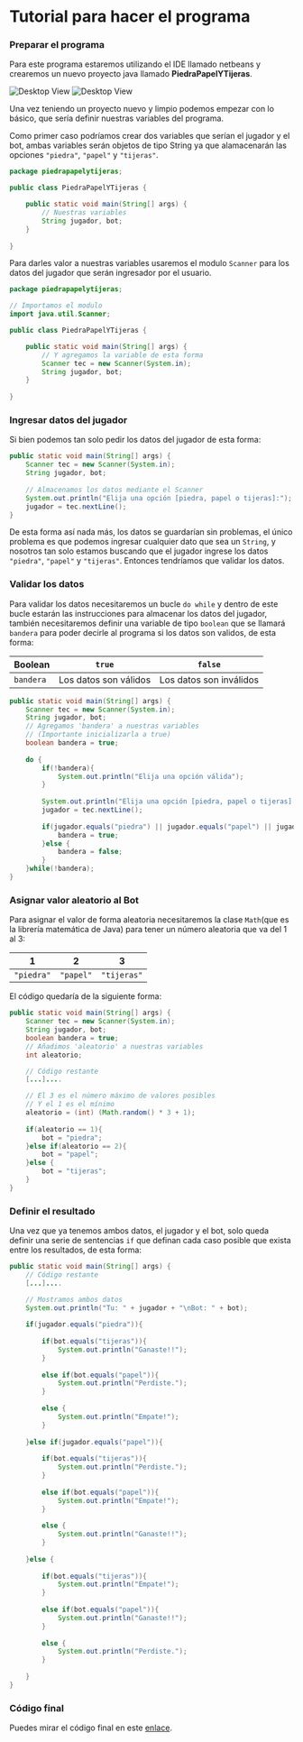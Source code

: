 # Tutorial para hacer el programa

### Preparar el programa

Para este programa estaremos utilizando el IDE llamado netbeans y crearemos un nuevo proyecto java llamado **PiedraPapelYTijeras**.

![Desktop View](https://axeldiegosoto.github.io/assets/img/posts/2023-08-27-piedra-papel-tijeras-java/screenshot_006.png)
![Desktop View](https://axeldiegosoto.github.io/assets/img/posts/2023-08-27-piedra-papel-tijeras-java/screenshot_007.png)

Una vez teniendo un proyecto nuevo y limpio podemos empezar con lo básico, que sería definir nuestras variables del programa.

Como primer caso podríamos crear dos variables que serían el jugador y el bot, ambas variables serán objetos de tipo String ya que alamacenarán las opciones `"piedra"`, `"papel"` y `"tijeras"`.

```java
package piedrapapelytijeras;

public class PiedraPapelYTijeras {

    public static void main(String[] args) {
        // Nuestras variables
        String jugador, bot;
    }
    
}
```

Para darles valor a nuestras variables usaremos el modulo `Scanner` para los datos del jugador que serán ingresador por el usuario.

```java
package piedrapapelytijeras;

// Importamos el modulo
import java.util.Scanner;

public class PiedraPapelYTijeras {

    public static void main(String[] args) {
        // Y agregamos la variable de esta forma
        Scanner tec = new Scanner(System.in);
        String jugador, bot;
    }
    
}
```

### Ingresar datos del jugador

Si bien podemos tan solo pedir los datos del jugador de esta forma:

```java
public static void main(String[] args) {
    Scanner tec = new Scanner(System.in);
    String jugador, bot;
    
    // Almacenamos los datos mediante el Scanner
    System.out.println("Elija una opción [piedra, papel o tijeras]:");
    jugador = tec.nextLine();
}
```

De esta forma así nada más, los datos se guardarían sin problemas, el único problema es que podemos ingresar cualquier dato que sea un `String`, y nosotros tan solo estamos buscando que el jugador ingrese los datos `"piedra"`, `"papel"` y `"tijeras"`. Entonces tendríamos que validar los datos.

### Validar los datos

Para validar los datos necesitaremos un bucle `do while` y dentro de este bucle estarán las instrucciones para almacenar los datos del jugador, también necesitaremos definir una variable de tipo `boolean` que se llamará `bandera` para poder decirle al programa si los datos son validos, de esta forma:

| Boolean | `true`   | `false`  |
|:--------|---------|--------|
|`bandera`    | Los datos son válidos| Los datos son inválidos|

```java
public static void main(String[] args) {
    Scanner tec = new Scanner(System.in);
    String jugador, bot;
    // Agregamos 'bandera' a nuestras variables
    // (Importante inicializarla a true)
    boolean bandera = true;
    
    do {
        if(!bandera){
            System.out.println("Elija una opción válida");
        }
        
        System.out.println("Elija una opción [piedra, papel o tijeras]:");
        jugador = tec.nextLine();
        
        if(jugador.equals("piedra") || jugador.equals("papel") || jugador.equals("tijeras")){
            bandera = true; 
        }else {
            bandera = false;
        }
    }while(!bandera);
}
```

### Asignar valor aleatorio al Bot

Para asignar el valor de forma aleatoria necesitaremos la clase `Math`(que es la librería matemática de Java) para tener un número aleatoria que va del 1 al 3:

| 1 | 2 | 3 |
|:---:|:---:|:---:|
|`"piedra"`|`"papel"`|`"tijeras"`|

El código quedaría de la siguiente forma:

```java
public static void main(String[] args) {
    Scanner tec = new Scanner(System.in);
    String jugador, bot;
    boolean bandera = true;
    // Añadimos 'aleatorio' a nuestras variables
    int aleatorio;

    // Código restante    
    [...]....

    // El 3 es el número máximo de valores posibles
    // Y el 1 es el mínimo
    aleatorio = (int) (Math.random() * 3 + 1);
        
    if(aleatorio == 1){
        bot = "piedra";
    }else if(aleatorio == 2){
        bot = "papel";
    }else {
        bot = "tijeras";
    }
}
```

### Definir el resultado

Una vez que ya tenemos ambos datos, el jugador y el bot, solo queda definir una serie de sentencias `if` que definan cada caso posible que exista entre los resultados, de esta forma:

```java
public static void main(String[] args) {
    // Código restante    
    [...]....

    // Mostramos ambos datos
    System.out.println("Tu: " + jugador + "\nBot: " + bot);
    
    if(jugador.equals("piedra")){
        
        if(bot.equals("tijeras")){
            System.out.println("Ganaste!!");
        }
        
        else if(bot.equals("papel")){
            System.out.println("Perdiste.");
        }
        
        else {
            System.out.println("Empate!");
        }
        
    }else if(jugador.equals("papel")){
        
        if(bot.equals("tijeras")){
            System.out.println("Perdiste.");
        }
        
        else if(bot.equals("papel")){
            System.out.println("Empate!");
        }
        
        else {
            System.out.println("Ganaste!!");
        }
        
    }else {
        
        if(bot.equals("tijeras")){
            System.out.println("Empate!");
        }
        
        else if(bot.equals("papel")){
            System.out.println("Ganaste!!");
        }
        
        else {
            System.out.println("Perdiste.");
        }
        
    }
}
```

### Código final

Puedes mirar el código final en este [enlace](https://github.com/axeldiegosoto/piedra-papel-tijeras-java/blob/main/src/piedrapapeltijera/PiedraPapelTijera.java).
